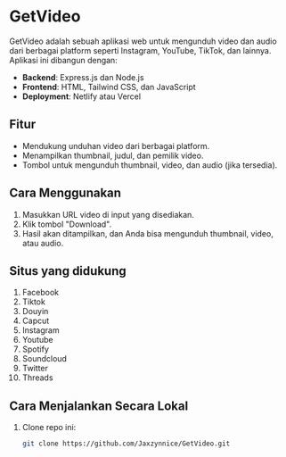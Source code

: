 # GetVideo

GetVideo adalah sebuah aplikasi web untuk mengunduh video dan audio dari berbagai platform seperti Instagram, YouTube, TikTok, dan lainnya. Aplikasi ini dibangun dengan:

- **Backend**: Express.js dan Node.js
- **Frontend**: HTML, Tailwind CSS, dan JavaScript
- **Deployment**: Netlify atau Vercel

## Fitur
- Mendukung unduhan video dari berbagai platform.
- Menampilkan thumbnail, judul, dan pemilik video.
- Tombol untuk mengunduh thumbnail, video, dan audio (jika tersedia).

## Cara Menggunakan
1. Masukkan URL video di input yang disediakan.
2. Klik tombol "Download".
3. Hasil akan ditampilkan, dan Anda bisa mengunduh thumbnail, video, atau audio.

## Situs yang didukung
1. Facebook
2. Tiktok
3. Douyin
4. Capcut
5. Instagram
6. Youtube
7. Spotify
8. Soundcloud
9. Twitter
10. Threads

## Cara Menjalankan Secara Lokal
1. Clone repo ini:
   ```bash
   git clone https://github.com/Jaxzynnice/GetVideo.git